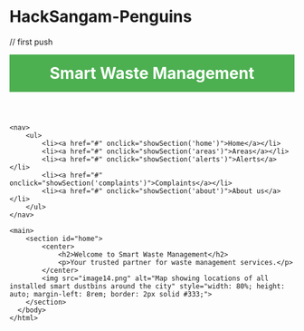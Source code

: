 # HackSangam-Penguins
// first push

<!DOCTYPE html>
<html>
<head>
    <title>Smart Waste Management</title>
    <style>
      
      body {
            font-family: Arial, sans-serif;
            line-height: 1.6;
            color: #333;
            margin: 0;
            padding: 0;
            background-color: white;
        }

        header {
            background-color: #4CAF50;
            padding: 1rem;
        }

        header h1 {
            color: white;
            text-align: center;
            margin: 0;
        }

        nav {
            background-color: #343a40;
            padding: 1rem;
            text-align: center;
        }

        nav ul {
            list-style-type: none;
            padding: 0;
            margin: 0;
        }

        nav ul li {
            display: inline;
            margin: 0 1rem;
        }

        nav ul li a {
            text-decoration: none;
            color: #fff;
            font-size: 18px;
            transition: color 0.3s;
        }

        nav ul li a:hover {
            color: #41ff07;
        }
</style>
</head>
<body>
    <header>
        <h1>Smart Waste Management</h1>
    </header>

    <nav>
        <ul>
            <li><a href="#" onclick="showSection('home')">Home</a></li>
            <li><a href="#" onclick="showSection('areas')">Areas</a></li>
            <li><a href="#" onclick="showSection('alerts')">Alerts</a></li>
            <li><a href="#" onclick="showSection('complaints')">Complaints</a></li>
            <li><a href="#" onclick="showSection('about')">About us</a></li>
        </ul>
    </nav>

    <main>
        <section id="home">
            <center>
                <h2>Welcome to Smart Waste Management</h2>
                <p>Your trusted partner for waste management services.</p>
            </center> 
            <img src="image14.png" alt="Map showing locations of all installed smart dustbins around the city" style="width: 80%; height: auto; margin-left: 8rem; border: 2px solid #333;">
        </section>
      </body>
    </html>
